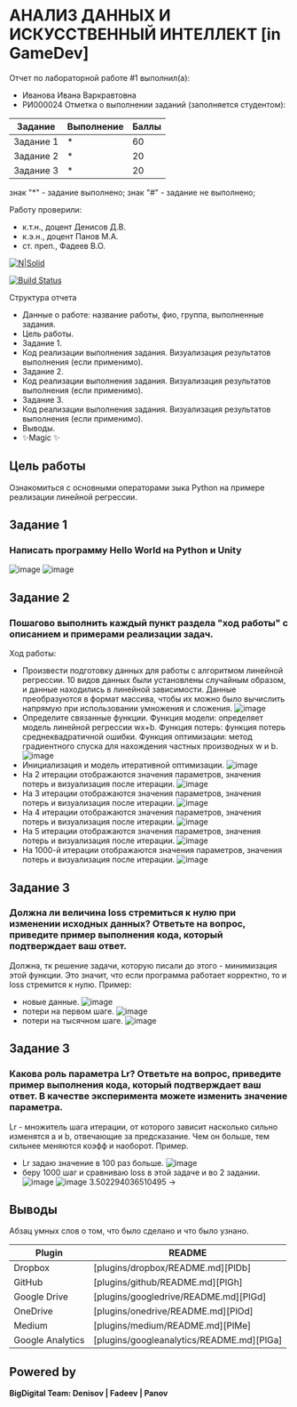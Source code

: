 # АНАЛИЗ ДАННЫХ И ИСКУССТВЕННЫЙ ИНТЕЛЛЕКТ [in GameDev]
Отчет по лабораторной работе #1 выполнил(а):
- Иванова Ивана Варкравтовна
- РИ000024
Отметка о выполнении заданий (заполняется студентом):

| Задание | Выполнение | Баллы |
| ------ | ------ | ------ |
| Задание 1 | * | 60 |
| Задание 2 | * | 20 |
| Задание 3 | * | 20 |

знак "*" - задание выполнено; знак "#" - задание не выполнено;

Работу проверили:
- к.т.н., доцент Денисов Д.В.
- к.э.н., доцент Панов М.А.
- ст. преп., Фадеев В.О.

[![N|Solid](https://cldup.com/dTxpPi9lDf.thumb.png)](https://nodesource.com/products/nsolid)

[![Build Status](https://travis-ci.org/joemccann/dillinger.svg?branch=master)](https://travis-ci.org/joemccann/dillinger)

Структура отчета

- Данные о работе: название работы, фио, группа, выполненные задания.
- Цель работы.
- Задание 1.
- Код реализации выполнения задания. Визуализация результатов выполнения (если применимо).
- Задание 2.
- Код реализации выполнения задания. Визуализация результатов выполнения (если применимо).
- Задание 3.
- Код реализации выполнения задания. Визуализация результатов выполнения (если применимо).
- Выводы.
- ✨Magic ✨

## Цель работы
Ознакомиться с основными операторами зыка Python на примере реализации линейной регрессии.

## Задание 1
### Написать программу Hello World на Python и Unity
![image](https://user-images.githubusercontent.com/104152574/192320376-f13f5d36-48f6-4758-a11d-e2343107567c.png)
![image](https://user-images.githubusercontent.com/104152574/192320573-4a63c5fd-df90-42b6-bc36-bc7ff6858c80.png)
## Задание 2
### Пошагово выполнить каждый пункт раздела "ход работы" с описанием и примерами реализации задач.
Ход работы:
- Произвести подготовку данных для работы с алгоритмом линейной регрессии. 10 видов данных были установлены случайным образом, и данные находились в линейной зависимости. Данные преобразуются в формат массива, чтобы их можно было вычислить напрямую при использовании умножения и сложения.
![image](https://user-images.githubusercontent.com/104152574/192322034-66d9d99e-af32-4b92-97fa-725fa9af1b37.png)
- Определите связанные функции. Функция модели: определяет модель линейной регрессии wx+b. Функция потерь: функция потерь среднеквадратичной ошибки. Функция оптимизации: метод градиентного спуска для нахождения частных производных w и b.
![image](https://user-images.githubusercontent.com/104152574/192324490-f3c613dc-5fb4-4ead-a49b-5f3ce40ffdd1.png)
- Инициализация и модель итеративной оптимизации.
![image](https://user-images.githubusercontent.com/104152574/192326236-12ea9143-d1fb-458e-a8a4-3a31186aa491.png)
- На 2 итерации отображаются значения параметров, значения потерь и визуализация после итерации.
![image](https://user-images.githubusercontent.com/104152574/192326514-3943c7e1-98b3-4480-b4d6-e702dad4c19c.png)
- На 3 итерации отображаются значения параметров, значения потерь и визуализация после итерации.
![image](https://user-images.githubusercontent.com/104152574/192326803-d80659bb-a29d-4b85-848b-791c1a856b52.png)
- На 4 итерации отображаются значения параметров, значения потерь и визуализация после итерации.
![image](https://user-images.githubusercontent.com/104152574/192326914-0f47cdf5-a33c-4787-8ef3-6acfa02bdfb0.png)
- На 5 итерации отображаются значения параметров, значения потерь и визуализация после итерации.
![image](https://user-images.githubusercontent.com/104152574/192327020-9cddd916-b405-4690-a1cd-ee93e62d9dc0.png)
- На 1000-й итерации отображаются значения параметров, значения потерь и визуализация после итерации.
![image](https://user-images.githubusercontent.com/104152574/192327139-b8a72e6a-2393-44a0-83bf-a89e87c27524.png)
## Задание 3
### Должна ли величина loss стремиться к нулю при изменении исходных данных? Ответьте на вопрос, приведите пример выполнения кода, который подтверждает ваш ответ.
Должна, тк решение задачи, которую писали до этого - минимизация этой функции. Это значит, что если программа работает корректно, то и loss стремится к нулю. Пример:
- новые данные.
![image](https://user-images.githubusercontent.com/104152574/192331909-13d01b64-26c8-4dcb-87ab-3ce3a84e4b60.png)
- потери на первом шаге.
![image](https://user-images.githubusercontent.com/104152574/192332711-e52903e6-579c-4c8b-b13a-c2a404ca680c.png)
- потери на тысячном шаге.
![image](https://user-images.githubusercontent.com/104152574/192332377-a104e91f-1a9b-49f8-85db-fab5923c3a03.png)

## Задание 3
### Какова роль параметра Lr? Ответьте на вопрос, приведите пример выполнения кода, который подтверждает ваш ответ. В качестве эксперимента можете изменить значение параметра.
Lr - множитель шага итерации, от которого зависит насколько сильно изменятся a и b, отвечающие за предсказание. Чем он больше, тем сильнее меняются коэфф и наоборот.  Пример.
- Lr задаю значение в 100 раз больше.
![image](https://user-images.githubusercontent.com/104152574/192334796-5cf34168-f0ed-4c44-8b48-1724bee3926c.png)
- беру 1000 шаг и сравниваю loss в этой задаче и во 2 задании.
![image](https://user-images.githubusercontent.com/104152574/192335220-f27206d3-a843-4ebe-91d1-9a32b34451b8.png)
![image](https://user-images.githubusercontent.com/104152574/192332377-a104e91f-1a9b-49f8-85db-fab5923c3a03.png)
3.502294036510495 -> 
## Выводы

Абзац умных слов о том, что было сделано и что было узнано.

| Plugin | README |
| ------ | ------ |
| Dropbox | [plugins/dropbox/README.md][PlDb] |
| GitHub | [plugins/github/README.md][PlGh] |
| Google Drive | [plugins/googledrive/README.md][PlGd] |
| OneDrive | [plugins/onedrive/README.md][PlOd] |
| Medium | [plugins/medium/README.md][PlMe] |
| Google Analytics | [plugins/googleanalytics/README.md][PlGa] |

## Powered by

**BigDigital Team: Denisov | Fadeev | Panov**
